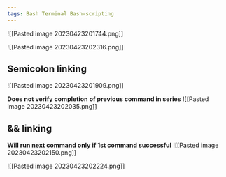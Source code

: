 ```yaml
---
tags: Bash Terminal Bash-scripting
---
```


![[Pasted image 20230423201744.png]]

![[Pasted image 20230423202316.png]]

## Semicolon linking
![[Pasted image 20230423201909.png]]

**Does not verify completion of previous command in series**
![[Pasted image 20230423202035.png]]

## && linking
**Will run next command only if 1st command successful**
![[Pasted image 20230423202150.png]]

![[Pasted image 20230423202224.png]]


